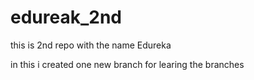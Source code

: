 # edureak_2nd
this is 2nd repo with the name Edureka


in this i created one new branch for learing the branches
